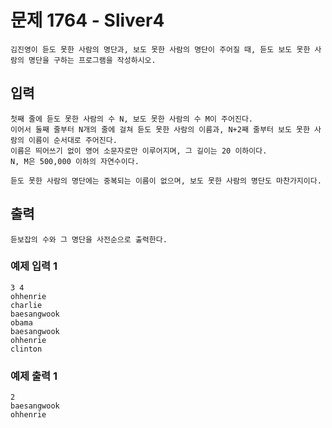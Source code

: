 # 문제 1764 - Sliver4
    김진영이 듣도 못한 사람의 명단과, 보도 못한 사람의 명단이 주어질 때, 듣도 보도 못한 사람의 명단을 구하는 프로그램을 작성하시오.

## 입력
    첫째 줄에 듣도 못한 사람의 수 N, 보도 못한 사람의 수 M이 주어진다. 
    이어서 둘째 줄부터 N개의 줄에 걸쳐 듣도 못한 사람의 이름과, N+2째 줄부터 보도 못한 사람의 이름이 순서대로 주어진다. 
    이름은 띄어쓰기 없이 영어 소문자로만 이루어지며, 그 길이는 20 이하이다. 
    N, M은 500,000 이하의 자연수이다.

    듣도 못한 사람의 명단에는 중복되는 이름이 없으며, 보도 못한 사람의 명단도 마찬가지이다.

## 출력
    듣보잡의 수와 그 명단을 사전순으로 출력한다.

### 예제 입력 1
    3 4
    ohhenrie
    charlie
    baesangwook
    obama
    baesangwook
    ohhenrie
    clinton
### 예제 출력 1
    2
    baesangwook
    ohhenrie